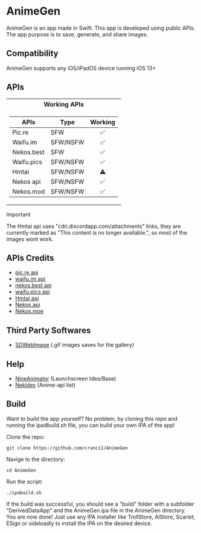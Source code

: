# AnimeGen

AnimeGen is an app made in Swift. This app is developed using public APIs. The app purpose is to save, generate, and share images.

## Compatibility
AnimeGen supports any iOS/iPadOS device running iOS 13+

## APIs
<table>
<tr>
        <th>Working APIs</th>
</tr>
<tr><td>
        
| APIs                | Type  | Working |
| ------------------- | ----- | :--------: |
| Pic.re              | SFW      |   :white_check_mark:       |
| Waifu.im            | SFW/NSFW |   :white_check_mark:       |
| Nekos.best          | SFW      |   :white_check_mark:       |
| Waifu.pics          | SFW/NSFW |   :white_check_mark:       |
| Hmtai               | SFW/NSFW |   :warning:                |
| Nekos api           | SFW/NSFW |   :white_check_mark:       |
| Nekos.mod           | SFW/NSFW |   :white_check_mark:       |

</table>

> [!Important]
> The Hmtai api uses "cdn.discordapp.com/attachments" links, they are currently marked as "This content is no longer available.", so most of the images wont work.

## APIs Credits

- [pic.re api](https://doc.pic.re/)
- [waifu.im api](https://docs.waifu.im/)
- [nekos.best api](https://docs.nekos.best/)
- [waifu.pics api](https://waifu.pics/docs)
- [Hmtai api](https://hmtai.hatsunia.cfd/endpoints)
- [Nekos api](https://nekosapi.com/docs)
- [Nekos.moe](https://docs.nekos.moe)

## Third Party Softwares

- [SDWebImage](https://github.com/SDWebImage/SDWebImage) (.gif images saves for the gallery)

## Help

- [NineAnimator](https://github.com/SuperMarcus/NineAnimator) (Launchscreen Idea/Base)
- [Nekidev](https://github.com/Nekidev/anime-api) (Anime-api list)


## Build

Want to build the app yourself? No problem, by cloning this repo and running the ipadbuild.sh file, you can build your own IPA of the app!

Clone the repo:

```
git clone https://github.com/cranci1/AnimeGen
```

Navige to the directory:

```
cd AnimeGen
```

Run the script:

```
./ipabuild.sh
```

If the build was successful, you should see a "build" folder with a subfolder "DerivedDataApp" and the AnimeGen.ipa file in the AnimeGen directory. You are now done! Just use any IPA installer like TrollStore, AlStore, Scarlet, ESign or sideloadly to install the IPA on the desired device.
